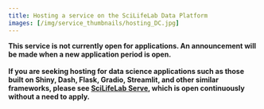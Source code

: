 ```yaml
---
title: Hosting a service on the SciLifeLab Data Platform
images: [/img/service_thumbnails/hosting_DC.jpg]
---
```


<div class="bg-light-gray border rounded py-2 px-4 my-3 fst-italic">
<b>This service is not currently open for applications. An announcement will be made when a new application period is open.<br><br>If you are seeking hosting for data science applications such as those built on Shiny, Dash, Flask, Gradio, Streamlit, and other similar frameworks, please see <a href="https://serve.scilifelab.se">SciLifeLab Serve</a>, which is open continuously without a need to apply.</b>
</div>
